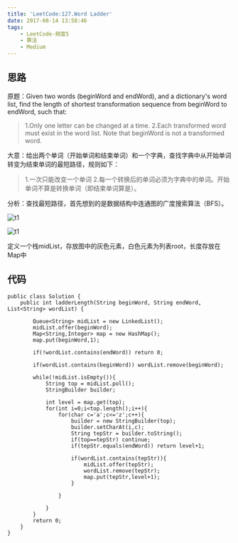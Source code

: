 ```yaml
---
title: 'LeetCode:127.Word Ladder'
date: 2017-08-14 13:58:46
tags:
	- LeetCode-频度5
	- 算法
	- Medium
---
```



## 思路
原题：Given two words (beginWord and endWord), and a dictionary's word list, find the length of shortest transformation sequence from beginWord to endWord, such that:
>	1.Only one letter can be changed at a time.
>	2.Each transformed word must exist in the word list. Note that beginWord is not a transformed word.

<!-- more -->
大意：给出两个单词（开始单词和结束单词）和一个字典，查找字典中从开始单词转变为结束单词的最短路径，规则如下：
>	1.一次只能改变一个单词
>	2.每一个转换后的单词必须为字典中的单词。开始单词不算是转换单词（即结束单词算是）。

分析：查找最短路径，首先想到的是数据结构中连通图的广度搜索算法（BFS）。

![t1](t1.PNG)

![t1](t2.PNG)

定义一个栈midList，存放图中的灰色元素，白色元素为列表root，长度存放在Map中

## 代码
```
public class Solution {
    public int ladderLength(String beginWord, String endWord, List<String> wordList) {
        
        Queue<String> midList = new LinkedList();
        midList.offer(beginWord);
        Map<String,Integer> map = new HashMap();
        map.put(beginWord,1);
        
        if(!wordList.contains(endWord)) return 0;
        
        if(wordList.contains(beginWord)) wordList.remove(beginWord);
        
        while(!midList.isEmpty()){
            String top = midList.poll();
            StringBuilder builder;
            
            int level = map.get(top);
            for(int i=0;i<top.length();i++){
                for(char c='a';c<='z';c++){
                    builder = new StringBuilder(top);
                    builder.setCharAt(i,c);
                    String tepStr = builder.toString();
                    if(top==tepStr) continue;
                    if(tepStr.equals(endWord)) return level+1;
                    
                    if(wordList.contains(tepStr)){
                        midList.offer(tepStr);
                        wordList.remove(tepStr);
                        map.put(tepStr,level+1);
                    }
                    
                }
                
            }
        }
        return 0;
    }
}
```